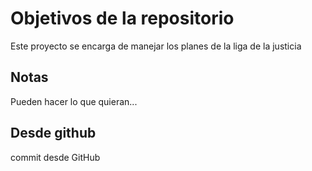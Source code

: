 # Objetivos de la repositorio

Este proyecto se encarga de manejar los planes de la liga de la justicia


## Notas
Pueden hacer lo que quieran...

## Desde github

commit desde GitHub
